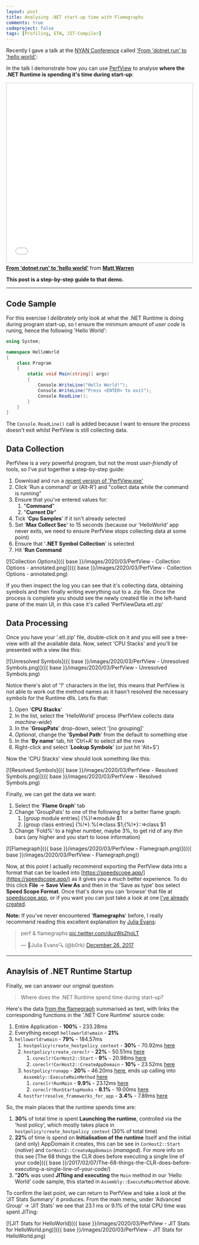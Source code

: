 ```yaml
---
layout: post
title: Analysing .NET start-up time with Flamegraphs
comments: true
codeproject: false
tags: [Profiling, ETW, JIT-Compiler]
---
```


Recently I gave a talk at the [NYAN Conference](https://nyanconference.splashthat.com/) called ['From 'dotnet run' to 'hello world'](https://nyanconference.splashthat.com/):

In the talk I demonstrate how you can use [PerfView](https://github.com/microsoft/perfview#perfview-overview) to analyse **where the .NET Runtime is spending it's time during start-up**:

<iframe src="//www.slideshare.net/slideshow/embed_code/key/xU98KRbWFvU2SC?startSlide=26" width="595" height="485" frameborder="0" marginwidth="0" marginheight="0" scrolling="no" style="border:1px solid #CCC; border-width:1px; margin-bottom:5px; max-width: 100%;" allowfullscreen> </iframe> <div style="margin-bottom:5px"> <strong> <a href="//www.slideshare.net/mattwarren/from-dotnet-run-to-hello-world" title="From &#x27;dotnet run&#x27; to &#x27;hello world&#x27;" target="_blank">From &#x27;dotnet run&#x27; to &#x27;hello world&#x27;</a> </strong> from <strong><a href="//www.slideshare.net/mattwarren" target="_blank">Matt Warren</a></strong> </div>

**This post is a step-by-step guide to that demo.**

----

## Code Sample

For this exercise I _delibrately_ only look at what the .NET Runtime is doing during program start-up, so I ensure the minimum amount of *user code* is runing, hence the following 'Hello World':

```csharp
using System;

namespace HelloWorld
{
    class Program
    {
        static void Main(string[] args)
        {
            Console.WriteLine("Hello World!");
            Console.WriteLine("Press <ENTER> to exit");
            Console.ReadLine();
        }
    }
}
```

The `Console.ReadLine()` call is added because I want to ensure the process doesn't exit whilst PerfView is still collecting data. 

## Data Collection

PerfView is a *very* powerful program, but not the most *user-friendly* of tools, so I've put togerther a step-by-step guide:

1. Download and run a [recent version of 'PerfView.exe'](https://github.com/microsoft/perfview/releases/latest)
2. Click 'Run a command' or (Alt-R') and "collect data while the command is running"
3. Ensure that you've entered values for:
   1. "**Command**"
   2. "**Current Dir**"
4. Tick '**Cpu Samples**' if it isn't already selected
5. Set '**Max Collect Sec**' to 15 seconds (because our 'HelloWorld' app never exits, we need to ensure PerfView stops collecting data at some point)
6. Ensure that '**.NET Symbol Collection**' is selected
7. Hit '**Run Command**

[![Collection Options]({{ base }}/images/2020/03/PerfView - Collection Options - annotated.png)]({{ base }}/images/2020/03/PerfView - Collection Options - annotated.png)

If you then inspect the log you can see that it's collecting data, obtaining symbols and then finally writing everything out to a .zip file. Once the process is complete you should see the newly created file in the left-hand pane of the main UI, in this case it's called 'PerfViewData.etl.zip'

## Data Processing

Once you have your '.etl.zip' file, double-click on it and you will see a tree-view with all the available data. Now, select 'CPU Stacks' and you'll be presented with a view like this:

[![Unresolved Symbols]({{ base }}/images/2020/03/PerfView - Unresolved Symbols.png)]({{ base }}/images/2020/03/PerfView - Unresolved Symbols.png)

Notice there's alot of '?' characters in the list, this means that PerfView is not able to work out the method names as it hasn't resolved the necessary symbols for the Runtime dlls. Lets fix that:

1. Open '**CPU Stacks**'
2. In the list, select the 'HelloWorld' process (PerfView collects data *machine-wide*)
3. In the '**GroupPats**' drop-down, select '[no grouping]'
4. *Optional*, change the '**Symbol Path**' from the default to something else
5. In the '**By name**' tab, hit 'Ctrl+A' to select all the rows
6. Right-click and select '**Lookup Symbols**' (or just hit 'Alt+S')

Now the 'CPU Stacks' view should look something like this:

[![Resolved Symbols]({{ base }}/images/2020/03/PerfView - Resolved Symbols.png)]({{ base }}/images/2020/03/PerfView - Resolved Symbols.png)

Finally, we can get the data we want:

1. Select the '**Flame Graph**' tab
2. Change 'GroupPats' to one of the following for a better flame graph:
   1. [group module entries]  &#123;%&#125;!=>module $1
   2. [group class entries]   &#123;%!*&#125;.%(=>class $1;&#123;%!\*&#125;::=>class $1
3. Change 'Fold%' to a higher number, maybe 3%, to get rid of any *thin* bars (any higher and you start to loose information)

[![Flamegraph]({{ base }}/images/2020/03/PerfView - Flamegraph.png)](({{ base }}/images/2020/03/PerfView - Flamegraph.png))

Now, at this point I actually recommend exporting the PerfView data into a format that can be loaded into [https://speedscope.app/](https://speedscope.app/) as it gives you a *much* better experience. To do this click **File** -> **Save View As** and then in the 'Save as type' box select **Speed Scope Format**. Once that's done you can 'browse' that file at [speedscope.app](https://www.speedscope.app/), or if you want you can just take a look at one [I've already created](https://www.speedscope.app/#profileURL=https%3A%2F%2Fmattwarren.org%2Fdata%2F2020%2F03%2Fflamegraph.speedscope.json).

**Note:** If you've never encountered '**flamegraphs**' before, I really recommend reading this excellent explanation by [Julia Evans](https://twitter.com/b0rk):

<blockquote class="twitter-tweet" data-conversation="none"><p lang="en" dir="ltr">perf &amp; flamegraphs <a href="https://t.co/duzWs2hoLT">pic.twitter.com/duzWs2hoLT</a></p>&mdash; 🔎Julia Evans🔍 (@b0rk) <a href="https://twitter.com/b0rk/status/945680809712857090?ref_src=twsrc%5Etfw">December 26, 2017</a></blockquote> <script async src="https://platform.twitter.com/widgets.js" charset="utf-8"></script>

----

## Anaylsis of .NET Runtime Startup

Finally, we can answer our original question:

> Where does the .NET Runtime spend time during start-up?

Here's the data [from the flamegraph](https://www.speedscope.app/#profileURL=https%3A%2F%2Fmattwarren.org%2Fdata%2F2020%2F03%2Fflamegraph.speedscope.json) summarised as text, with links the corresponding functions in the '.NET Core Runtime' source code:

1. Entire Application - **100%** - 233.28ms
2. Everything except `helloworld!wmain` - **21%**
3. `helloworld!wmain` - **79%** - 184.57ms
   1. `hostpolicy!create_hostpolicy_context` - **30%** - 70.92ms [here](https://github.com/dotnet/runtime/blob/9e93d094/src/installer/corehost/cli/hostpolicy/hostpolicy.cpp#L98-L139)
   2. `hostpolicy!create_coreclr` - **22%** - 50.51ms [here](https://github.com/dotnet/runtime/blob/9e93d094/src/installer/corehost/cli/hostpolicy/hostpolicy.cpp#L47-L96)
      1. `coreclr!CorHost2::Start` - **9%** - 20.98ms [here](https://github.com/dotnet/runtime/blob/9e93d094/src/coreclr/src/vm/corhost.cpp#L93-L173)
      2. `coreclr!CorHost2::CreateAppDomain` - **10%** - 23.52ms [here](https://github.com/dotnet/runtime/blob/9e93d094/src/coreclr/src/vm/corhost.cpp#L632-L795)
   3. `hostpolicy!runapp` - **20%** - 46.20ms [here](https://github.com/dotnet/runtime/blob/9e93d094/src/installer/corehost/cli/hostpolicy/hostpolicy.cpp#L269-L276), ends up calling into `Assembly::ExecuteMainMethod` [here](https://github.com/dotnet/runtime/blob/9e93d094/src/coreclr/src/vm/assembly.cpp#L1619-L1693)
      1. `coreclr!RunMain` - **9.9%** - 23.12ms [here](https://github.com/dotnet/runtime/blob/9e93d094/src/coreclr/src/vm/assembly.cpp#L1504-L1566)
      2. `coreclr!RunStartupHooks` - **8.1%** - 19.00ms [here](https://github.com/dotnet/runtime/blob/9e93d094/src/coreclr/src/vm/assembly.cpp#L1604-L1617)
   4. `hostfxr!resolve_frameworks_for_app` - **3.4%** - 7.89ms [here](https://github.com/dotnet/runtime/blob/9e93d094/src/installer/corehost/cli/fxr/fx_resolver.cpp#L504-L529)

So, the main places that the runtime spends time are:

1. **30%** of total time is spent **Launching the runtime**, controlled via the 'host policy', which mostly takes place in `hostpolicy!create_hostpolicy_context` (30% of total time)
2. **22%** of time is spend on **Initialisation of the runtime** itself and the initial (and only) AppDomain it creates, this can be see in `CorHost2::Start` (*native*) and `CorHost2::CreateAppDomain` (*managed*). For more info on this see [The 68 things the CLR does before executing a single line of your code]({{ base }}/2017/02/07/The-68-things-the-CLR-does-before-executing-a-single-line-of-your-code/)
3. "**20%** was used **JITting and executing** the `Main` method in our 'Hello World' code sample, this started in `Assembly::ExecuteMainMethod` above.

To confirm the last point, we can return to PerfView and take a look at the 'JIT Stats Summary' it produces. From the main menu, under 'Advanced Group' -> 'JIT Stats' we see that 23.1 ms or 9.1% of the total CPU time was spent JITing:

[![JIT Stats for HelloWorld]({{ base }}/images/2020/03/PerfView - JIT Stats for HelloWorld.png)]({{ base }}/images/2020/03/PerfView - JIT Stats for HelloWorld.png)
